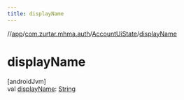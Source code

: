 ```yaml
---
title: displayName
---
```

//[app](../../../index.html)/[com.zurtar.mhma.auth](../index.html)/[AccountUiState](index.html)/[displayName](display-name.html)



# displayName



[androidJvm]\
val [displayName](display-name.html): [String](https://kotlinlang.org/api/core/kotlin-stdlib/kotlin/-string/index.html)



